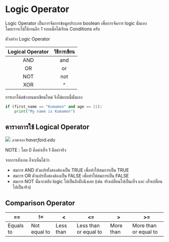 # Logic Operator
Logic Operator เป็นการจัดการข้อมูลประเภท boolean เพื่อการจัดการ logic นั่นเอง<br>
โดยเราจะได้ใช้งานอีก 1 รอบเมื่อได้เรียน Conditions ครับ

ตัวอย่าง Logic Operator

| Logical Operator | วิธีการเขียน |
|:----------:|:------------------:|
| AND | and | 
| OR | or |
| NOT | not |
| XOR | ^ |

การเอาโค้ดข้างบนมาเขียนใหม่ จึงได้แบบนี้นั่นเอง
```python
if (first_name == "Kumamon" and age == 21):
    print("My name is Kumamon")
```

## ตารางการใช้ Logical Operator
![](http://ds-wordpress.haverford.edu/bitbybit/wp-content/uploads/2012/07/Chapter_3-90.jpg)
*ภาพจาก haverford.edu*

NOTE : โดย 0 คือค่าเท็จ 1 คือค่าจริง

จากการสังเกต ก็จะเห็นได้ว่า
- สมการ AND ตัวแปรทั้งสองต้องเป็น TRUE เพื่อทำให้สมการเป็น TRUE
- สมการ OR ตัวแปรทั้งสองต้องเป็น FALSE เพื่อทำให้สมการเป็น FALSE
- สมการ NOT นั้นจะสลับ logic ไปเป็นอีกฝั่งนึงเลย (เช่น จริงเปลี่ยนไปเป็นเท็จ และ เท็จเปลี่ยนไปเป็นจริง)

## Comparison Operator
| **==**    | **!=**       | **<**     | **<=**                | **>**     | **>=**                |
|-----------|--------------|-----------|-----------------------|-----------|-----------------------|
| Equals to | Not equal to | Less than | Less than or equal to | More than | More than or equal to |